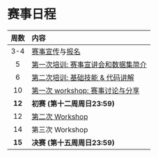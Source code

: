 # 赛事日程

| 周数 | 内容 |
| :---: | :--- |
| 3-4 | [赛事宣传](./invite.md)与[报名](./intro.md) |
| 5 | [第一次培训: 赛事宣讲会和数据集简介](./briefing-and-data-set.md) |
| 6 | [第二次培训: 基础技能 & 代码讲解](./basic-skills-and-code-analsis.md) |
| 10 | [第一次 workshop: 赛事讨论与分享](./first-workshop.md) |
| **12** | **初赛 (第十二周周日23:59)** |
| 12 | [第二次 Workshop](./second-workshop.md) |
| 14 | 第三次 Workshop |
| **15** | **决赛 (第十五周周日23:59)** |
